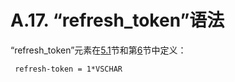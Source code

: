 A.17. “refresh_token”语法
===============
“refresh_token”元素在[5.1](../Section05/5.1.md)节和第[6](../Section06/6.md)节中定义：

     refresh-token = 1*VSCHAR
